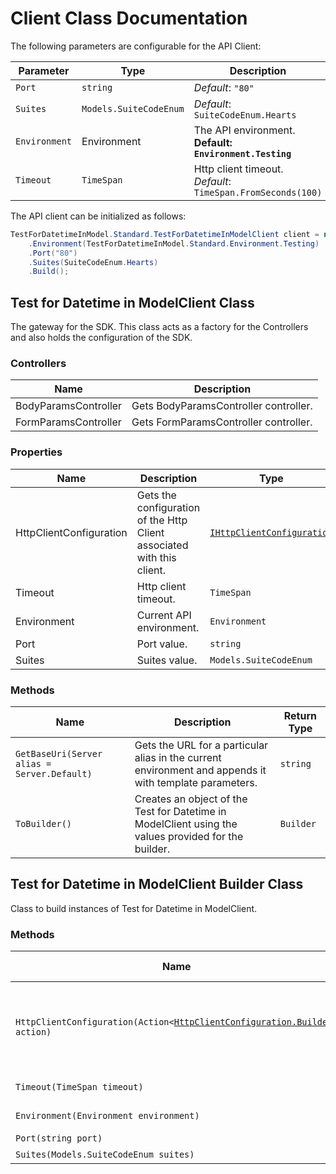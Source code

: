 
# Client Class Documentation

The following parameters are configurable for the API Client:

| Parameter | Type | Description |
|  --- | --- | --- |
| `Port` | `string` | *Default*: `"80"` |
| `Suites` | `Models.SuiteCodeEnum` | *Default*: `SuiteCodeEnum.Hearts` |
| `Environment` | Environment | The API environment. <br> **Default: `Environment.Testing`** |
| `Timeout` | `TimeSpan` | Http client timeout.<br>*Default*: `TimeSpan.FromSeconds(100)` |

The API client can be initialized as follows:

```csharp
TestForDatetimeInModel.Standard.TestForDatetimeInModelClient client = new TestForDatetimeInModel.Standard.TestForDatetimeInModelClient.Builder()
    .Environment(TestForDatetimeInModel.Standard.Environment.Testing)
    .Port("80")
    .Suites(SuiteCodeEnum.Hearts)
    .Build();
```

## Test for Datetime in ModelClient Class

The gateway for the SDK. This class acts as a factory for the Controllers and also holds the configuration of the SDK.

### Controllers

| Name | Description |
|  --- | --- |
| BodyParamsController | Gets BodyParamsController controller. |
| FormParamsController | Gets FormParamsController controller. |

### Properties

| Name | Description | Type |
|  --- | --- | --- |
| HttpClientConfiguration | Gets the configuration of the Http Client associated with this client. | [`IHttpClientConfiguration`](http-client-configuration.md) |
| Timeout | Http client timeout. | `TimeSpan` |
| Environment | Current API environment. | `Environment` |
| Port | Port value. | `string` |
| Suites | Suites value. | `Models.SuiteCodeEnum` |

### Methods

| Name | Description | Return Type |
|  --- | --- | --- |
| `GetBaseUri(Server alias = Server.Default)` | Gets the URL for a particular alias in the current environment and appends it with template parameters. | `string` |
| `ToBuilder()` | Creates an object of the Test for Datetime in ModelClient using the values provided for the builder. | `Builder` |

## Test for Datetime in ModelClient Builder Class

Class to build instances of Test for Datetime in ModelClient.

### Methods

| Name | Description | Return Type |
|  --- | --- | --- |
| `HttpClientConfiguration(Action<`[`HttpClientConfiguration.Builder`](http-client-configuration-builder.md)`> action)` | Gets the configuration of the Http Client associated with this client. | `Builder` |
| `Timeout(TimeSpan timeout)` | Http client timeout. | `Builder` |
| `Environment(Environment environment)` | Current API environment. | `Builder` |
| `Port(string port)` | Port value. | `Builder` |
| `Suites(Models.SuiteCodeEnum suites)` | Suites value. | `Builder` |


